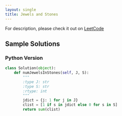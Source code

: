 ```yaml
---
layout: single
title: Jewels and Stones
---
```


For description, please check it out on [LeetCode](https://leetcode.com/problems/jewels-and-stones/)

## Sample Solutions

### Python Version

```python
class Solution(object):
    def numJewelsInStones(self, J, S):
        """
        :type J: str
        :type S: str
        :rtype: int
        """
        jdict = {j: 1 for j in J}
        clist = [1 if s in jdict else 0 for s in S]
        return sum(clist)
```